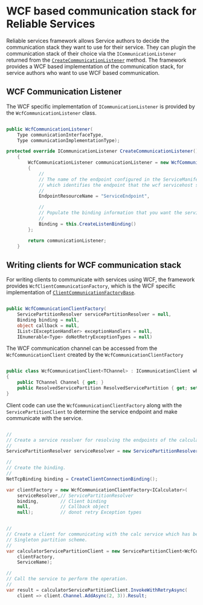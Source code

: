 <properties
   pageTitle="WCF based Communication stack provided by Reliable Services API"
   description="This article describes the WCF based communication stack provided by the Reliable Service's api."
   services="service-fabric"
   documentationCenter=".net"
   authors="BharatNarasimman"
   manager="vipulm"
   editor=""/>

<tags
   ms.service="service-fabric"
   ms.devlang="dotnet"
   ms.topic="article"
   ms.tgt_pltfrm="na"
   ms.workload="required"
   ms.date="04/13/2015"
   ms.author="bharatn@microsoft.com"/>

# WCF based communication stack for Reliable Services
Reliable services framework allows Service authors to decide the communication stack they want to use for their service. They can plugin the communication stack of their choice via the `ICommunicationListener` returned from the [`CreateCommunicationListener`](../service-fabric-reliable-service-communication.md) method. The framework provides a WCF based implementation of the communication stack, for service authors who want to use WCF based communication.

## WCF Communication Listener
The WCF specific implementation of `ICommunicationListener` is provided by the `WcfCommunicationListener` class.

```csharp

public WcfCommunicationListener(
    Type communicationInterfaceType,
    Type communicationImplementationType);

protected override ICommunicationListener CreateCommunicationListener()
    {
        WcfCommunicationListener communicationListener = new WcfCommunicationListener(typeof(ICalculator), this)
        {
            //
            // The name of the endpoint configured in the ServiceManifest under the Endpoints section
            // which identifies the endpoint that the wcf servicehost should listen on.
            //
            EndpointResourceName = "ServiceEndpoint",

            //
            // Populate the binding information that you want the service to use.
            //
            Binding = this.CreateListenBinding()
        };

        return communicationListener;
    }

```

## Writing clients for WCF communication stack
For writing clients to communicate with services using WCF, the framework provides `WcfClientCommunicationFactory`, which is the WCF specific implementation of [`ClientCommunicationFactoryBase`](../service-fabric-reliable-service-communication.md).

```csharp

public WcfCommunicationClientFactory(
    ServicePartitionResolver servicePartitionResolver = null,
    Binding binding = null,
    object callback = null,
    IList<IExceptionHandler> exceptionHandlers = null,
    IEnumerable<Type> doNotRetryExceptionTypes = null)

```

The WCF communication channel can be accessed from the `WcfCommunicationClient` created by the `WcfCommunicationClientFactory`

```csharp

public class WcfCommunicationClient<TChannel> : ICommunicationClient where TChannel : class
{
    public TChannel Channel { get; }
    public ResolvedServicePartition ResolvedServicePartition { get; set; }
}

```

Client code can use the `WcfCommunicationClientFactory` along with the `ServicePartitionClient` to determine the service endpoint and make communicate with the service.

```csharp

//
// Create a service resolver for resolving the endpoints of the calculator service.
//
ServicePartitionResolver serviceResolver = new ServicePartitionResolver(() => new FabricClient());

//
// Create the binding.
//
NetTcpBinding binding = CreateClientConnectionBinding();

var clientFactory = new WcfCommunicationClientFactory<ICalculator>(
    serviceResolver,// ServicePartitionResolver
    binding,        // Client binding
    null,           // Callback object
    null);          // donot retry Exception types


//
// Create a client for communicating with the calc service which has been created with
// Singleton partition scheme.
//
var calculatorServicePartitionClient = new ServicePartitionClient<WcfCommunicationClient<ICalculator>>(
    clientFactory,
    ServiceName);

//
// Call the service to perform the operation.
//
var result = calculatorServicePartitionClient.InvokeWithRetryAsync(
    client => client.Channel.AddAsync(2, 3)).Result;


```
 
